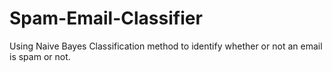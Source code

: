# Spam-Email-Classifier
Using Naive Bayes Classification method to identify whether or not an email is spam or not.
